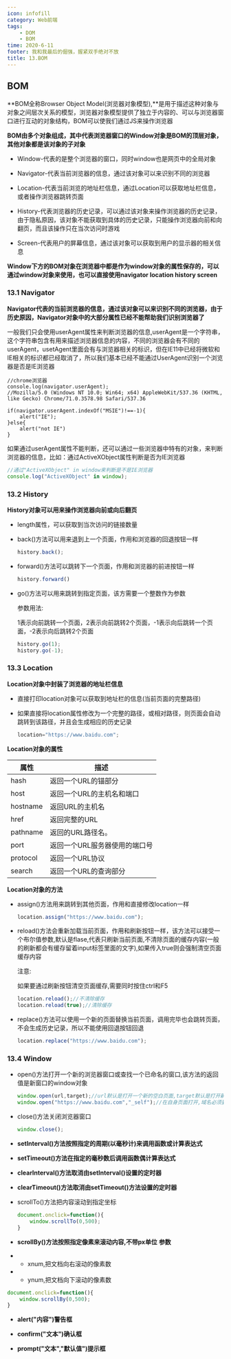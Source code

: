 ```yaml
---
icon: infofill
category: Web前端
tags:
    - DOM
    - BOM
time: 2020-6-11
footer: 我和我最后的倔强，握紧双手绝对不放
title: 13.BOM
---
```



## BOM



**BOM全称Browser Object Model(浏览器对象模型),**是用于描述这种对象与对象之间层次关系的模型，浏览器对象模型提供了独立于内容的、可以与浏览器窗口进行互动的对象结构，BOM可以使我们通过JS来操作浏览器



**BOM由多个对象组成，其中代表浏览器窗口的Window对象是BOM的顶层对象，其他对象都是该对象的子对象**



- Window-代表的是整个浏览器的窗口，同时window也是网页中的全局对象

- Navigator-代表当前浏览器的信息，通过该对象可以来识别不同的浏览器

- Location-代表当前浏览的地址栏信息，通过Location可以获取地址栏信息，或者操作浏览器跳转页面

- History-代表浏览器的历史记录，可以通过该对象来操作浏览器的历史记录，由于隐私原因，该对象不能获取到具体的历史记录，只能操作浏览器向前和向翻页，而且该操作只在当次访问时游戏

- Screen-代表用户的屏幕信息，通过该对象可以获取到用户的显示器的相关信息



**Window下方的BOM对象在浏览器中都是作为window对象的属性保存的，可以通过window对象来使用，也可以直接使用navigator location history screen**





### 13.1 Navigator



**Navigator代表的当前浏览器的信息，通过该对象可以来识别不同的浏览器，由于历史原因，Navigator对象中的大部分属性已经不能帮助我们识别浏览器了**



一般我们只会使用userAgent属性来判断浏览器的信息,userAgent是一个字符串，这个字符串包含有用来描述浏览器信息的内容，不同的浏览器会有不同的userAgent，usetAgent里面会有与浏览器相关的标识，但在IE11中已经将微软和IE相关的标识都已经取消了，所以我们基本已经不能通过UserAgent识别一个浏览器是否是IE浏览器



```JS
//chrome浏览器
console.log(navigator.userAgent);
//Mozilla/5.0 (Windows NT 10.0; Win64; x64) AppleWebKit/537.36 (KHTML, like Gecko) Chrome/71.0.3578.98 Safari/537.36
```



```JS
if(navigator.userAgent.indexOf("MSIE")!==-1){
    alert("IE");
}else{
    alert("not IE")
}
```



如果通过userAgent属性不能判断，还可以通过一些浏览器中特有的对象，来判断浏览器的信息，比如：通过ActiveXObject属性判断是否为IE浏览器



```js
//通过"ActiveXObject" in window来判断是不是IE浏览器
console.log("ActiveXObject" in window);
```



### 13.2 History



**History对象可以用来操作浏览器向前或向后翻页**



- length属性，可以获取到当次访问的链接数量

- back()方法可以用来退到上一个页面，作用和浏览器的回退按钮一样

  ```js
  history.back();
  ```

- forward()方法可以跳转下一个页面，作用和浏览器的前进按钮一样

  ```js
  history.forward()
  ```

  

- go()方法可以用来跳转到指定页面，该方需要一个整数作为参数

  参数用法:

  1表示向前跳转一个页面，2表示向前跳转2个页面，-1表示向后跳转一个页面，-2表示向后跳转2个页面

  ```js
  history.go(1);
  history.go(-1);
  ```



### 13.3 Location



**Location对象中封装了浏览器的地址栏信息**



- 直接打印location对象可以获取到地址栏的信息(当前页面的完整路径)

- 如果直接将location属性修改为一个完整的路径，或相对路径，则页面会自动跳转到该路径，并且会生成相应的历史记录

  ```js
  location="https://www.baidu.com";
  ```



**Location对象的属性**



| 属性     | 描述                          |
| -------- | ----------------------------- |
| hash     | 返回一个URL的锚部分           |
| host     | 返回一个URL的主机名和端口     |
| hostname | 返回URL的主机名               |
| href     | 返回完整的URL                 |
| pathname | 返回的URL路径名。             |
| port     | 返回一个URL服务器使用的端口号 |
| protocol | 返回一个URL协议               |
| search   | 返回一个URL的查询部分         |



**Location对象的方法**



- assign()方法用来跳转到其他页面，作用和直接修改location一样

  ```js
  location.assign("https://www.baidu.com");
  ```

  

- reload()方法会重新加载当前页面，作用和刷新按钮一样，该方法可以接受一个布尔值参数,默认是flase,代表只刷新当前页面,不清除页面的缓存内容(一般的刷新都会有缓存留着input标签里面的文字),如果传入true则会强制清空页面缓存内容

  注意:

  如果要通过刷新按钮清空页面缓存,需要同时按住ctrl和F5

  ```js
  location.reload();//不清除缓存
  location.reload(true);//清除缓存
  ```

  

- replace()方法可以使用一个新的页面替换当前页面，调用完毕也会跳转页面，不会生成历史记录，所以不能使用回退按钮回退

  ```js
  location.replace("https://www.baidu.com");
  ```



### 13.4 Window



- open()方法打开一个新的浏览器窗口或查找一个已命名的窗口,该方法的返回值是新窗口的window对象

  ```js
  window.open(url,target);//url默认是打开一个新的空白页面,target默认是打开新窗口
  window.open("https://www.baidu.com","_self");//在自身页面打开,域名必须要加上协议
  ```

- close()方法关闭浏览器窗口

  ```js
  window.close();
  ```

- **setInterval()方法按照指定的周期(以毫秒计)来调用函数或计算表达式**

- **setTimeout()方法在指定的毫秒数后调用函数偶计算表达式**

- **clearInterval()方法取消由setInterval()设置的定时器**

- **clearTimeout()方法取消由setTimeout()方法设置的定时器**

- scrollTo()方法把内容滚动到指定坐标

  ```js
  document.onclick=function(){
      window.scrollTo(0,500);
  }
  ```

- **scrollBy()方法按照指定像素来滚动内容,不带px单位**
  **参数**

- - xnum,把文档向右滚动的像素数

- - ynum,把文档向下滚动的像素数

```js
document.onclick=function(){
    window.scrollBy(0,500);
}
```

- **alert("内容")警告框**

- **confirm("文本")确认框**

- **prompt("文本","默认值")提示框**